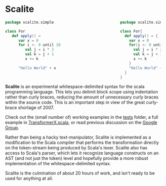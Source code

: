 Scalite
=======

```scala
package scalite.simple                              package scalite.simple

class For                                           class For{
   def apply() =                                      def apply() = {
      var x = 0                                         var x = 0
      for i <- 0 until 10                               for(i <- 0 until 10){
         val j = i * 2                                    val j = i * 2
         val k = j + 1                                    val k = j + 1
         x += k                                           x += k
                                                        }
      "Hello World" + x                                 "Hello World" + x
                                                      }
                                                    }
```

**Scalite** is an experimental whitespace-delimited syntax for the scala programming language. This lets you delimit block scope using indentation rather than curly braces, reducing the amount of unnecessary curly braces within the source code. This is an important step in view of the great curly-brace shortage of 2007.

Check out the (small number of) working examples in the [tests](src/test/resources/scalite) folder, a full example in [TransformerX.scala](src/test/resources/scalite/TransformerX.scala), or read previous discussion on the [Google Group](https://groups.google.com/forum/#!topic/scala-language/yl9BRqlpjJ0).

Rather than being a hacky text-manipulator, Scalite is implemented as a modification to the Scala compiler that performs the transformation directly on the token-stream being produced by Scala's lexer. Scalite also has access to Scala's parser, which lets it recognize language constructs on an AST (and not just the token) level and hopefully provide a more robust implementation of the whitespace-delimited syntax.

Scalite is the culmination of about 20 hours of work, and isn't ready to be used for anything at all.


